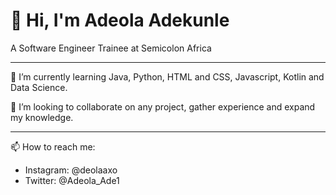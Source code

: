 # 👋 Hi, I'm Adeola Adekunle
A Software Engineer Trainee at Semicolon Africa 
__________________________________________________________________________________________________________________________________________________________

🌱 I’m currently learning Java, Python, HTML and CSS, Javascript, Kotlin and Data Science.
 
 💞️ I’m looking to collaborate on any project, gather experience and expand my knowledge.
 __________________________________________________________________________________________________________________________________________________________
 📫 How to reach me:
 - Instagram: @deolaaxo
 - Twitter: @Adeola_Ade1

<!---
RevEmmanuel/RevEmmanuel is a ✨ special ✨ repository because its `README.md` (this file) appears on your GitHub profile.
You can click the Preview link to take a look at your changes.
--->
